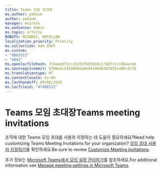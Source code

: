 ```yaml
---
title: Teams 모임 초대장
ms.author: pebaum
author: pebaum
manager: mnirkhe
ms.audience: Admin
ms.topic: article
ROBOTS: NOINDEX, NOFOLLOW
localization_priority: Priority
ms.collection: Adm_O365
ms.custom:
- "9002511"
- "4892"
ms.openlocfilehash: 374aee5f3cc152d3fb03619c1748f7cc19b4ac44
ms.sourcegitcommit: b7bbe4c5419668ce8e84196db382032ca09cd176
ms.translationtype: HT
ms.contentlocale: ko-KR
ms.lasthandoff: 09/08/2020
ms.locfileid: "47406512"
---
```

# <a name="teams-meeting-invitations"></a><span data-ttu-id="2f38e-102">Teams 모임 초대장</span><span class="sxs-lookup"><span data-stu-id="2f38e-102">Teams meeting invitations</span></span>

<span data-ttu-id="2f38e-103">조직에 대한 Teams 모임 초대를 사용자 지정하는 데 도움이 필요하세요?</span><span class="sxs-lookup"><span data-stu-id="2f38e-103">Need help customizing Teams Meeting Invitations for your organization?</span></span> <span data-ttu-id="2f38e-104">[모임 초대 사용자 지정하기](https://docs.microsoft.com/microsoftteams/meeting-settings-in-teams#customize-meeting-invitations)를 확인하세요.</span><span class="sxs-lookup"><span data-stu-id="2f38e-104">Be sure to review [Customize Meeting invitations](https://docs.microsoft.com/microsoftteams/meeting-settings-in-teams#customize-meeting-invitations).</span></span>  

<span data-ttu-id="2f38e-105">추가 정보는 [Microsoft Teams에서 모임 설정 관리하기](https://docs.microsoft.com/microsoftteams/meeting-settings-in-teams)를 참조하세요.</span><span class="sxs-lookup"><span data-stu-id="2f38e-105">For additional information see [Manage meeting settings in Microsoft Teams](https://docs.microsoft.com/microsoftteams/meeting-settings-in-teams).</span></span>
